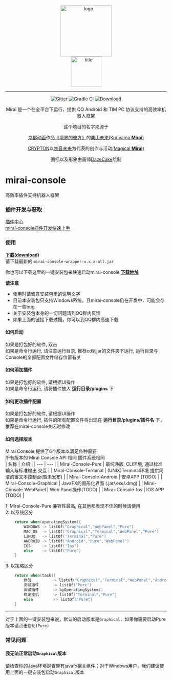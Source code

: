 <div align="center">
   <img width="160" src="http://img.mamoe.net/2020/02/16/a759783b42f72.png" alt="logo"></br>

   <img width="95" src="http://img.mamoe.net/2020/02/16/c4aece361224d.png" alt="title">

----

[![Gitter](https://badges.gitter.im/mamoe/mirai.svg)](https://gitter.im/mamoe/mirai?utm_source=badge&utm_medium=badge&utm_campaign=pr-badge)
![Gradle CI](https://github.com/mamoe/mirai-console/workflows/Gradle%20CI/badge.svg?branch=master)
[![Download](https://api.bintray.com/packages/him188moe/mirai/mirai-console/images/download.svg)](https://bintray.com/him188moe/mirai/mirai-console/)  

Mirai 是一个在全平台下运行，提供 QQ Android 和 TIM PC 协议支持的高效率机器人框架

这个项目的名字来源于
     <p><a href = "http://www.kyotoanimation.co.jp/">京都动画</a>作品<a href = "https://zh.moegirl.org/zh-hans/%E5%A2%83%E7%95%8C%E7%9A%84%E5%BD%BC%E6%96%B9">《境界的彼方》</a>的<a href = "https://zh.moegirl.org/zh-hans/%E6%A0%97%E5%B1%B1%E6%9C%AA%E6%9D%A5">栗山未来(Kuriyama <b>Mirai</b>)</a></p>
     <p><a href = "https://www.crypton.co.jp/">CRYPTON</a>以<a href = "https://www.crypton.co.jp/miku_eng">初音未来</a>为代表的创作与活动<a href = "https://magicalmirai.com/2019/index_en.html">(Magical <b>Mirai</b>)</a></p>
图标以及形象由画师<a href = "">DazeCake</a>绘制
</div>

# mirai-console 
高效率插件支持机器人框架

### 插件开发与获取
[插件中心](https://github.com/mamoe/mirai-plugins) <br>
[mirai-console插件开发快速上手](PluginDocs/ToStart.MD) 

### 使用
**[下载(download)](https://github.com/mamoe/mirai-console/releases)**  
请下载最新的 `mirai-console-wrapper-x.x.x-all.jar`

你也可以下载这里的一键安装包来快速启动mirai-console **[下载地址](https://suihou-my.sharepoint.com/:f:/g/personal/user18_5tb_site/ErWGr97FpPVDjkboIDmDAJkBID-23ZMNbTPggGajf1zvGw?e=51NZWM)**

**请注意**
* 使用时请留意安装包里的说明文字
* 目前本安装包只支持Windows系统，且mirai-console仍在开发中，可能会存在一些bug
* 关于安装包本身的一切问题请到QQ群内反馈
* 如果上面的链接下载过慢，你可以到QQ群内高速下载

#### 如何启动
如果是打包好的软件, 双击<br>
如果是命令行运行, 请注意运行目录, 推荐cd到jar的文件夹下运行, 运行目录与Console的全部配置文件储存位置有关
#### 如何添加插件
如果是打包好的软件, 请根据UI操作<br>
如果是命令行运行, 请将插件放入 **运行目录/plugins** 下
#### 如何更改插件配置
如果是打包好的软件, 请根据UI操作<br>
如果是命令行运行, 插件的所有配置文件将出现在 **运行目录/plugins/插件名** 下，推荐在mirai-console关闭时修改
#### 如何选择版本
Mirai Console 提供了6个版本以满足各种需要<br>
所有版本的 Mirai Console API 相同 插件系统相同<br>
|  名称    | 介绍 |
| --- | --- |
| Mirai-Console-Pure  |  最纯净版, CLI环境, 通过标准输入与标准输出 交互 |
| Mirai-Console-Terminal  |  (UNIX)Terminal环境 提供简洁的富文本控制台(暂未发布) |
| Mirai-Console-Android   |  安卓APP (TODO) |
| Mirai-Console-Graphical  |  JavaFX的图形化界面 (.jar/.exe/.dmg) |
| Mirai-Console-WebPanel  |   Web Panel操作(TODO) |
| Mirai-Console-Ios   |  IOS APP (TODO) |

1:  Mirai-Console-Pure 兼容性最高, 在其他都表现不佳的时候请使用</br>
2:  以系统区分
```kotlin
    return when(operatingSystem){
        WINDOWS -> listOf("Graphical","WebPanel","Pure")
        MAC_OS  -> listOf("Graphical","Terminal","WebPanel","Pure") 
        LINUX   -> listOf("Terminal","Pure")
        ANDROID -> listOf("Android","Pure","WebPanel") 
        IOS     -> listOf("Ios") 
        else    -> listOf("Pure") 
    }      
```
3: 以策略区分
```kotlin
    return when(task){
        体验         -> listOf("Graphical","Terminal","WebPanel","Android","Pure")
        测试插件      -> listOf("Pure") 
        调试插件      -> byOperatingSystem() 
        稳定挂机      -> listOf("Terminal","Pure") 
        else         -> listOf("Pure") 
    }      
``` 
----
对于上面的一键安装包来说，默认的启动版本是`Graphical`，如果你需要启动Pure版本请点击`启动(Pure)`

### 常见问题

#### 我无法正常启动`Graphical`版本

请检查你的Java环境是否带有javafx相关组件；对于Windows用户，我们建议使用上面的一键安装包启动`Graphical`版本

